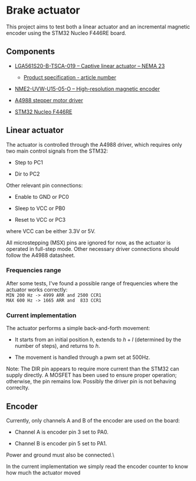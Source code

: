# Brake actuator

This project aims to test both a linear actuator and an incremental magnetic encoder using the STM32 Nucleo F446RE board.

## Components

- [LGA561S20-B-TSCA-019 –  Captive linear actuator – NEMA 23](https://www.nanotec.com/us/en/products/8546-lga561s20-b-tsca-019)

    - [Product specification - article number](https://www.nanotec.com/eu/en/knowledge-base-article/captive-linear-actuators)

- [NME2-UVW-U15-05-O –  High-resolution magnetic encoder](https://www.nanotec.com/us/en/products/8482-nme2-uvw-u15-05-o)

- [A4988 stepper motor driver](https://www.pololu.com/file/0j450/a4988_dmos_microstepping_driver_with_translator.pdf)

- [STM32 Nucleo F446RE](https://www.st.com/en/evaluation-tools/nucleo-f446re.html)

## Linear actuator
The actuator is controlled through the A4988 driver, which requires only two main control signals from the STM32:
- Step to PC1

- Dir to PC2

Other relevant pin connections:
- Enable to GND or PC0

- Sleep to VCC or PB0

- Reset to VCC or PC3

where VCC can be either 3.3V or 5V.

All microstepping (MSX) pins are ignored for now, as the actuator is operated in full-step mode. Other necessary driver connections should follow the A4988 datasheet.

### Frequencies range
After some tests, I've found a possible range of frequencies where the actuator works correctly:\
`MIN 200 Hz -> 4999 ARR and 2500 CCR1`\
`MAX 600 Hz -> 1665 ARR and  833 CCR1`

### Current implementation
The actuator performs a simple back-and-forth movement:
- It starts from an initial position $h$, extends to $h + l$ (determined by the number of steps), and returns to $h$.

- The movement is handled through a pwm set at 500Hz.

Note: The DIR pin appears to require more current than the STM32 can supply directly. A MOSFET has been used to ensure proper operation; otherwise, the pin remains low. Possibly the driver pin is not behaving correclty.

## Encoder
Currently, only channels A and B of the encoder are used on the board:

- Channel A is encoder pin 3 set to PA0.

- Channel B is encoder pin 5 set to PA1.

Power and ground must also be connected.\

In the current implementation we simply read the encoder counter to know how much the actuator moved